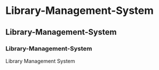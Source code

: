 # Library-Management-System
## Library-Management-System
### Library-Management-System
Library Management System
